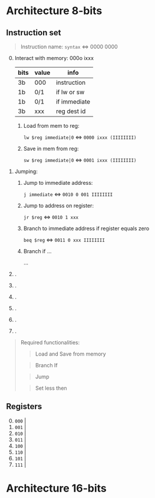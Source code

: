 # Architecture 8-bits

## Instruction set

> Instruction name: `syntax` <=> 0000 0000

0. Interact with memory: 000o ixxx

   | bits | value | info         |
   | ---- | ----- | ------------ |
   | 3b   | 000   | instruction  |
   | 1b   | 0/1   | if lw or sw  |
   | 1b   | 0/1   | if immediate |
   | 3b   | xxx   | reg dest id  |

   1. Load from mem to reg:

      `lw $reg immediate|0` <=> `0000 ixxx (IIIIIIII)`

   2. Save in mem from reg:

      `sw $reg immediate|0` <=> `0001 ixxx (IIIIIIII)`

1. Jumping:

   1. Jump to immediate address:

      `j immediate` <=> `0010 0 001 IIIIIIII`

   2. Jump to address on register:

      `jr $reg` <=> `0010 1 xxx`

   3. Branch to immediate address if register equals zero

      `beq $reg` <=> `0011 0 xxx IIIIIIII`

   4. Branch if ...

      ...

2. .

3. .

4. .

5. .

6. .

7. .

> Required functionalities:
>
> > Load and Save from memory
>
> > Branch If
>
> > Jump
>
> > Set less then

## Registers

0. `000` |
1. `001` |
2. `010` |
3. `011` |
4. `100` |
5. `110` |
6. `101` |
7. `111` |

# Architecture 16-bits
